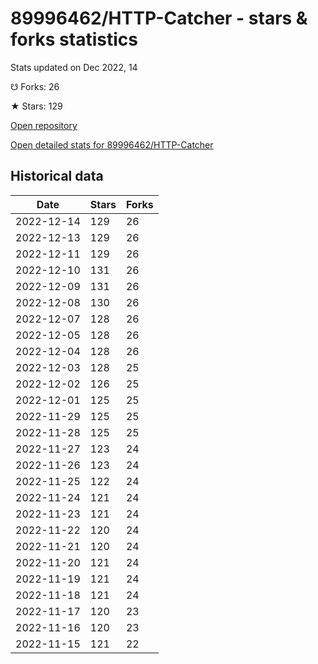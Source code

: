 # 89996462/HTTP-Catcher - stars & forks statistics

Stats updated on Dec 2022, 14

☋ Forks: 26

★ Stars: 129

[Open repository](https://github.com/89996462/HTTP-Catcher)

[Open detailed stats for 89996462/HTTP-Catcher](https://reviewgithub.com/rep/89996462/HTTP-Catcher)

## Historical data
| Date | Stars | Forks |
|------|-------|-------|
| 2022-12-14 | 129 | 26 | 
| 2022-12-13 | 129 | 26 | 
| 2022-12-11 | 129 | 26 | 
| 2022-12-10 | 131 | 26 | 
| 2022-12-09 | 131 | 26 | 
| 2022-12-08 | 130 | 26 | 
| 2022-12-07 | 128 | 26 | 
| 2022-12-05 | 128 | 26 | 
| 2022-12-04 | 128 | 26 | 
| 2022-12-03 | 128 | 25 | 
| 2022-12-02 | 126 | 25 | 
| 2022-12-01 | 125 | 25 | 
| 2022-11-29 | 125 | 25 | 
| 2022-11-28 | 125 | 25 | 
| 2022-11-27 | 123 | 24 | 
| 2022-11-26 | 123 | 24 | 
| 2022-11-25 | 122 | 24 | 
| 2022-11-24 | 121 | 24 | 
| 2022-11-23 | 121 | 24 | 
| 2022-11-22 | 120 | 24 | 
| 2022-11-21 | 120 | 24 | 
| 2022-11-20 | 121 | 24 | 
| 2022-11-19 | 121 | 24 | 
| 2022-11-18 | 121 | 24 | 
| 2022-11-17 | 120 | 23 | 
| 2022-11-16 | 120 | 23 | 
| 2022-11-15 | 121 | 22 | 

